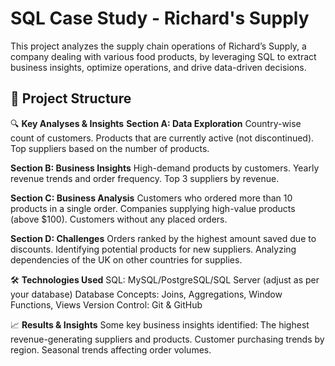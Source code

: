 # SQL Case Study - Richard's Supply

This project analyzes the supply chain operations of Richard’s Supply, a company dealing with various food products, 
by leveraging SQL to extract business insights, optimize operations, and drive data-driven decisions.

## 📂 Project Structure

🔍 **Key Analyses & Insights**
**Section A: Data Exploration**
Country-wise count of customers.
Products that are currently active (not discontinued).
Top suppliers based on the number of products.

**Section B: Business Insights**
High-demand products by customers.
Yearly revenue trends and order frequency.
Top 3 suppliers by revenue.

**Section C: Business Analysis**
Customers who ordered more than 10 products in a single order.
Companies supplying high-value products (above $100).
Customers without any placed orders.

**Section D: Challenges**
Orders ranked by the highest amount saved due to discounts.
Identifying potential products for new suppliers.
Analyzing dependencies of the UK on other countries for supplies.

🛠️ **Technologies Used**
SQL: MySQL/PostgreSQL/SQL Server (adjust as per your database)
Database Concepts: Joins, Aggregations, Window Functions, Views
Version Control: Git & GitHub

📈 **Results & Insights**
Some key business insights identified:
The highest revenue-generating suppliers and products.
Customer purchasing trends by region.
Seasonal trends affecting order volumes.


